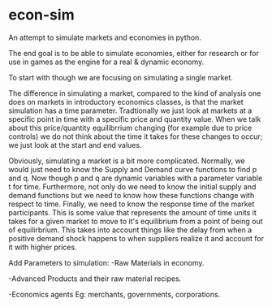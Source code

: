 # econ-sim
An attempt to simulate markets and economies in python.

The end goal is to be able to simulate economies, either for research or for use in games as the engine for a real & dynamic economy.

To start with though we are focusing on simulating a single market.

The difference in simulating a market, compared to the kind of analysis one does on markets in introductory economics classes, is that the market simulation has a time parameter. Tradtionally we just look at markets at a specific point in time with a specific price and quantity value. When we talk about this price/quantity equilibrrium changing (for example due to price controls) we do not think about the time it takes for these changes to occur; we just look at the start and end values. 

Obviously, simulating a market is a bit more complicated. Normally, we would just need to know the Supply and Demand curve functions to find p and q. Now though p and q are dynamic variables with a parameter variable t for time. Furthermore, not only do we need to know the initial supply and demand functions but we need to know how these functions change with respect to time. Finally, we need to know the response time of the market participants. This is some value that represents the amount of time units it takes for a given market to move to it's equilibrium from a point of being out of equilirbrium. This takes into account things like the delay from when a positive demand shock happens to when suppliers realize it and account for it with higher prices.  


Add Parameters to simulation:
-Raw Materials in economy.

-Advanced Products and their raw material recipes.

-Economics agents Eg: merchants, governments, corporations.
